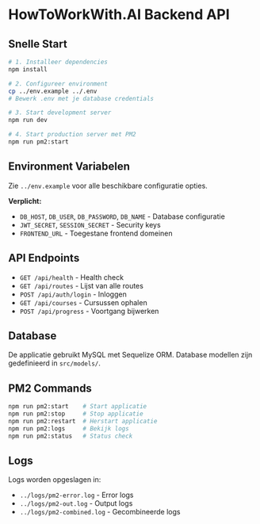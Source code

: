 # HowToWorkWith.AI Backend API

## Snelle Start

```bash
# 1. Installeer dependencies
npm install

# 2. Configureer environment
cp ../env.example ../.env
# Bewerk .env met je database credentials

# 3. Start development server
npm run dev

# 4. Start production server met PM2
npm run pm2:start
```

## Environment Variabelen

Zie `../env.example` voor alle beschikbare configuratie opties.

**Verplicht:**
- `DB_HOST`, `DB_USER`, `DB_PASSWORD`, `DB_NAME` - Database configuratie
- `JWT_SECRET`, `SESSION_SECRET` - Security keys
- `FRONTEND_URL` - Toegestane frontend domeinen

## API Endpoints

- `GET /api/health` - Health check
- `GET /api/routes` - Lijst van alle routes
- `POST /api/auth/login` - Inloggen
- `GET /api/courses` - Cursussen ophalen
- `POST /api/progress` - Voortgang bijwerken

## Database

De applicatie gebruikt MySQL met Sequelize ORM. Database modellen zijn gedefinieerd in `src/models/`.

## PM2 Commands

```bash
npm run pm2:start    # Start applicatie
npm run pm2:stop     # Stop applicatie  
npm run pm2:restart  # Herstart applicatie
npm run pm2:logs     # Bekijk logs
npm run pm2:status   # Status check
```

## Logs

Logs worden opgeslagen in:
- `../logs/pm2-error.log` - Error logs
- `../logs/pm2-out.log` - Output logs
- `../logs/pm2-combined.log` - Gecombineerde logs
